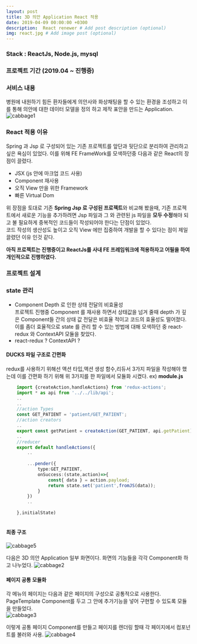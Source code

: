 ```yaml
---
layout: post
title: 3D 의안 Application React 적용
date: 2019-04-09 00:00:00 +0300
description:  React renewer # Add post description (optional)
img: react.jpg # Add image post (optional)
---
```

### Stack : ReactJs, Node.js, mysql
### 프로젝트 기간 (2019.04 ~ 진행중)
### 서비스 내용
병원에 내원하기 힘든 환자들에게 의안사와 화상채팅을 할 수 있는 환경을 조성하고 이를 통해  의안에 대한 데이터 모델을 정의 하고 제작 표안을 만드는 Application.
![cabbage1]({{site.baseurl}}/assets/img/cabbage1.jpg)    

### React 적용 이유
Spring 과 Jsp 로 구성되어 있는 기존 프로젝트를 앞단과 뒷단으로 분리하여 관리하고 싶은 욕심이 있었다. 
이를 위해 FE FrameWork를 모색하던중 다음과 같은 React의 장점이 끌렸다.

- JSX (js 안에 마크업 코드 사용)
- Component 재사용 
- 오직 View 만을 위한 Framework
- 빠른 Virtual Dom

위 장점을 토대로 기존 **Spring Jsp 로 구성된 프로젝트**와 비교해 봤을때, 기존 프로젝트에서 새로운 기능을 추가하려면
Jsp 파일과 그 와 관련된 js 파일을 **모두 수정**해야 되고 불 필요하게 중복적인 코드들이 작성되어야 한다는 단점이 있었다.  
코드 작성의 생산성도 높이고 오직 View 에만 집중하여 개발을 할 수 있다는 점이 제일 끌렸던 이유 인것 같다.

**아직 프로젝트는 진행중이고 ReactJs를 사내 FE 프레임워크에 적용하자고 어필을 하여 개인적으로 진행하였다.**
### 프로젝트 설계

### state 관리
- Component Depth 로 인한 상태 전달의 비효율성  
    프로젝트 진행중 Component 를 재사용 하면서 상태값을 넘겨 줄때 depth 가 깊은 Component들 간의 상태 값 전달은 비효율 적이고 코드의 효율성도 떨어졌다.  
이를 좀더 효율적으로 state 를 관리 할 수 있는 방법에 대해 모색하던 중 react-redux 와 ContextAPI 모듈을 찾았다.  
- react-redux ? ContextAPI ?  

#### DUCKS 파일 구조로 간편화
redux를 사용하기 위해선 액션 타입,액션 생성 함수,리듀서 3가지 파일을 작성해야 했는데 이를 간편화 하기 위해 위 3가지를 한 파일에서 모듈화 시켰다.
ex) **module.js**  
```typescript jsx  
    import {createAction,handleActions} from 'redux-actions';
    import * as api from '../../lib/api';
    ..
    ..
    //action Types
    const GET_PATIENT = 'patient/GET_PATIENT';
    //action creators
    ..
    export const getPatient = createAction(GET_PATIENT, api.getPatient);
    ..
    //reducer
    export default handleActions({
        ..
        
        ...pender({
            type:GET_PATIENT,
            onSuccess:(state,action)=>{
                const{ data } = action.payload;
                return state.set('patient',fromJS(data));
            }
        })
        ..
        
    },initialState)
    
```

#### 최종 구조 
![cabbage5]({{stie.baseurl}}/assets/img/cabbage5.jpg)

다음은 3D 의안 Application 일부 화면이다. 화면의 기능들을 각각 Component화 하고 나누었다.
![cabbage2]({{site.baseurl}}/assets/img/cabbage2.jpg)   

#### 페이지 공통 모듈화   
각 메뉴의 페이지는 다음과 같은 페이지의 구성으로 공통적으로 사용한다.
PageTemplate Component를 두고 그 안에 추가기능을 넣어 구현할 수 있도록 모듈을 만들었다.    
![cabbage3]({{stie.baseurl}}/assets/img/cabbage3.jpg)

이렇게 공통 페이지 Component를 만들고 페이지를 렌더링 할때 각 페이지에서 컴포넌트를 불러와 사용.
![cabbage4]({{stie.baseurl}}/assets/img/cabbage4.jpg)





